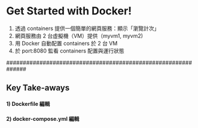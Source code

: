 # Get Started with Docker!

1. 透過 containers 提供一個簡單的網頁服務：顯示「瀏覽計次」
2. 網頁服務由 2 台虛擬機（VM）提供（myvm1, myvm2)
3. 用 Docker 自動配置 containers 於 2 台 VM 
4. 於 port:8080 監看 containers 配置與運行狀態

##############################################################

<h2>Key Take-aways</h2>
<h4>1) Dockerfile 編輯</h4>
<h4>2) docker-compose.yml 編輯</h4>
